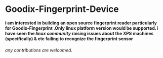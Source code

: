 # Goodix-Fingerprint-Device

**i am interested in building an open source fingerprint reader particularly for Goodix-Fingerprint .Only linux platform version would be supported. i have seen the  *linux community* raising  issues about the  XPS machines (specifically) & etc failing to recognize the fingerprint sensor**

###### any contributions are  welcomed.